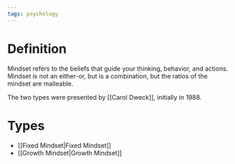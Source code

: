 ```yaml
---
tags: psychology
---
```


# Definition

Mindset refers to the beliefs that guide your thinking, behavior, and actions. Mindset is not an either-or, but is a combination, but the ratios of the mindset are malleable.

The two types were presented by [[Carol Dweck]], initially in 1988.

# Types

- [[Fixed Mindset|Fixed Mindset]]
- [[Growth Mindset|Growth Mindset]]